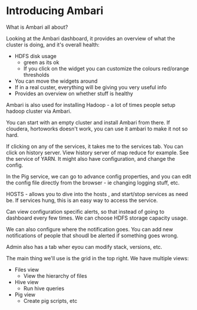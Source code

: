 
# Introducing Ambari

What is Ambari all about?

Looking at the Ambari dashboard, it provides an overview of what the cluster is doing, and it's overall health:

* HDFS disk usage 
    - green as its ok
    - If you click on the widget you can customize the colours red/orange thresholds
* You can move the widgets around
* If in a real custer, everything will be giving you very useful info
* Provides an overview on whether stuff is healthy

Ambari is also used for installing Hadoop - a lot of times people setup hadoop cluster via Ambari.

You can start with an empty cluster and install Ambari from there. If cloudera, hortoworks doesn't work, you can use it ambari to make it not so hard.

If clicking on any of the services, it takes me to the services tab. You can click on history server. View history server of map reduce for example. See the service of YARN. It might also have configuration, and change the config.

In the Pig service, we can go to advance config properties, and you can edit the config file directly from the browser - ie changing logging stuff, etc.

HOSTS - allows you to dive into the hosts , and start/stop services as need be. If services hung, this is an easy way to access the service.

Can view configuration specific alerts, so that instead of going to dashboard every few times. We can choose HDFS storage capacity usage.

We can also configure where the notification goes. You can add new notifications of people that shoudl be alerted if something goes wrong.

Admin also has a tab wher eyou can modify stack, versions, etc.

The main thing we'll use is the grid in the top right. We have multiple views:

* Files view
    - View the hierarchy of files
* Hive view
    - Run hive queries
* Pig view
    - Create pig scripts, etc




